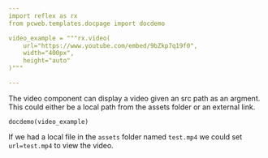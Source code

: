 ```yaml
---
import reflex as rx
from pcweb.templates.docpage import docdemo

video_example = """rx.video(
    url="https://www.youtube.com/embed/9bZkp7q19f0", 
    width="400px",
    height="auto"
)"""

---
```

The video component can display a video given an src path as an argment. This could either be a local path from the assets folder or an external link.

```reflex
docdemo(video_example)
```

If we had a local file in the `assets` folder named `test.mp4` we could set `url=test.mp4` to view the video.

